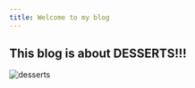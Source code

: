 ```yaml
---
title: Welcome to my blog
---
```


## This blog is about DESSERTS!!!

![desserts](https://media.gettyimages.com/id/171101866/photo/patisserie-showcase.jpg?s=612x612&w=gi&k=20&c=kiZC4fBAwhUgI7R-GRWpanjjwCjogSQCZT_sYTom41k=)
